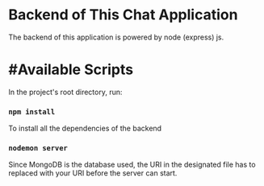 # Backend of This Chat Application

The backend of this application is powered by node (express) js.

# #Available Scripts

In the project's root directory, run:

### `npm install`
To install all the dependencies of the backend

### `nodemon server`
Since MongoDB is the database used, the URI in the designated file has to replaced with your URI before the server can start.

